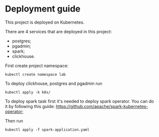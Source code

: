# Deployment guide

This project is deployed on Kubernetes.

There are 4 services that are deployed in this project:
- postgres;
- pgadmin;
- spark;
- clickhouse.

First create project namespace:

```
kubectl create namespace lab
```

To deploy clickhouse, postgres and pgadmin run

```
kubectl apply -k k8s/
```

To deploy spark task first it's needed to deploy spark operator. You can do it by following this guide: https://github.com/apache/spark-kubernetes-operator;

Then run 
```
kubectl apply -f spark-application.yaml
```

